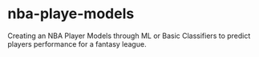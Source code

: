 # nba-playe-models
Creating an NBA Player Models through ML or Basic Classifiers to predict players performance for a fantasy league.
